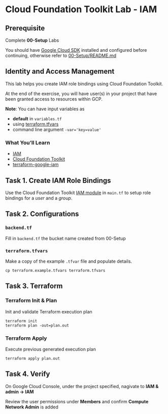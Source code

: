 
# Cloud Foundation Toolkit Lab - IAM

## Prerequisite

Complete **00-Setup** Labs

You should have [Google Cloud SDK](https://cloud.google.com/sdk/docs/downloads-interactive) installed and configured before continuing, otherwise refer to [00-Setup/README.md](../00-Setup/README.md)

## Identity and Access Management

This lab helps you create IAM role bindings using Cloud Foundation Toolkit.

At the end of the exercise, you will have user(s) in your project that have been granted access to resources within GCP.

**Note**: You can have input variables as

* **default** in `variables.tf`
* using [terraform.tfvars](https://www.terraform.io/docs/configuration/variables.html#variable-definitions-tfvars-files)
* command line argument `-var='key=value'`

### What You’ll Learn

* [IAM](https://cloud.google.com/iam/docs/overview)
* [Cloud Foundation Toolkit](https://cloud.google.com/foundation-toolkit/)
* [terraform-google-iam](https://github.com/terraform-google-modules/terraform-google-iam)


## Task 1. Create IAM Role Bindings

Use the Cloud Foundation Toolkit [IAM module](https://github.com/terraform-google-modules/terraform-google-iam) in `main.tf` to setup role bindings for a *user* and a *group*.

## Task 2. Configurations

### `backend.tf`

Fill in `backend.tf` the bucket name created from 00-Setup

### `terraform.tfvars`

Make a copy of the example `.tfvar` file and populate details.
```
cp terraform.example.tfvars terraform.tfvars
```

## Task 3. Terraform

### Terraform Init & Plan

Init and validate Terraform execution plan

```
terraform init
terraform plan -out=plan.out
```

### Terraform Apply

Execute previous generated execution plan

```
terraform apply plan.out
```

## Task 4. Verify
On Google Cloud Console, under the project specified, nagivate to **IAM & admin -> IAM**

Review the user permissions under **Members** and confirm **Compute Network Admin** is added
